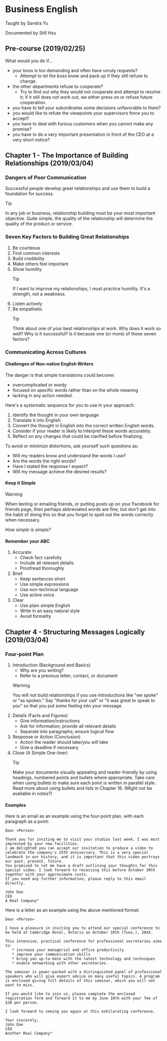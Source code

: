 # Business English

Taught by Sandra Yu

Documented by Still Hsu

## Pre-course (2019/02/25)

What would you do if...

* your boss is too demanding and often have unruly requests?
  * Attempt to let the boss know and pack up if they still refuse to change.
* the other departments refuse to cooperate?
  * Try to find out why they would not cooperate and attempt to resolve it; if it still does not work out, we either press on or refuse future cooperation.
* you have to tell your subordinates some decisions unfavorable to them?
* you would like to refute the viewpoints your supervisors force you to accept?
* you have to deal with furious customers when you cannot make any promise?
* you have to do a very important presentation in front of the CEO at a very short notice?

## Chapter 1 - The Importance of Building Relationships (2019/03/04)

### Dangers of Poor Communication

Successful people develop great relationships and use them to build a foundation for success.

> [!TIP]
> In any job or business, relationship building must be your most important objective.
> Quite simple, the quality of the relationship will determine the quality of the product or service.

### Seven Key Factors to Building Great Relationships

1. Be courteous
2. Find common interests
3. Build credibility
4. Make others feel important
5. Show humility
    > [!TIP]
    > If I want to improve my relationships, I must practice humility.
    > It's a strength, not a weakness.
6. Listen actively
7. Be empathetic
   > [!TIP]
   > Think about one of your best relationships at work.
   > Why does it work so well? Why is it successful? Is it because one (or more) of these seven factors?

### Communicating Across Cultures

#### Challenges of Non-native English Writers

The danger is that simple translations could become:

* overcomplicated or wordy
* focused on specific words rather than on the whole meaning
* lacking in any action needed.

Here's a systematic sequence for you to use in your approach:

1. Identify the thought in your own language
2. Translate it into English
3. Convert the thought in English into the correct written English words.
4. Consider if your reader is likely to interpret these words accurately.
5. Reflect on any changes that could be clarified before finalizing.

To avoid or minimize distortions, ask yourself such questions as:

* Will my readers know and understand the words I use?
* Are the words the right words?
* Have I stated the response I expect?
* Will my message achieve the desired results?

#### Keep it Simple

> [!WARNING]
> When texting or emailing friends, or putting posts up on your Facebook
> for friends page, then perhaps abbreviated words are fine, but don't 
> get into the habit of doing this so that you forget to spell out the
> words correctly when necessary.

*How simple is simple?*

#### Remember your ABC

1. Accurate
   * Check fact carefully
   * Include all relevant details
   * Proofread thoroughly
2. Brief
   * Keep sentences short
   * Use simple expressions
   * Use non-technical language
   * Use active voice
3. Clear
   * Use plain simple English
   * Write in an easy natural style
   * Avoid formality

## Chapter 4 - Structuring Messages Logically (2019/03/04)

### Four-point Plan

1. Introduction (Background and Basics)
   * Why are you writing?
   * Refer to a previous letter, contact, or document
   > [!WARNING]
   > You will *not* build relationships if you use introductions like "we spoke" or "as spoken."
   > Say "thanks for your call" or "it was great to speak to you" so that you put some feeling into your message.
2. Details (Facts and Figures)
   * Give information/instructions
   * Ask for information; provide all relevant details
   * Separate into paragraphs; ensure logical flow
3. Response or Action (Conclusion)
   * Action the reader should take/you will take
   * Give a deadline if necessary
4. Close (A Simple One-liner)
   > [!TIP]
   > Make your documents visually appealing and reader-friendly by using headings, numbered points and bullets where appropriate. 
   > Take care when using bullets to make sure each point is written in parallel style.
   > Read more about using bullets and lists in Chapter 16. (Might not be available in notes?)

#### Examples

Here is an email as an example using the four-point plan, with each paragraph as a point:

```
Dear <Person>

Thank you for inviting me to visit your studios last week. I was most impressed by your new facilities.
I am delighted you can accept our invitation to produce a video to celebrate the company's 25th anniversary. This is a very special landmark in our history, and it is important that this video portrays our past, present, future.
You promised to let me have a draft outlining your thoughts for this special video. I look forward to receiving this before October 30th together with your approximate costs.
If you need any further information, please reply to this email directly.

John Doe
CEO
A Real Company™
```

Here is a letter as an example using the above mentioned format:

```
Dear <Person>

I have a pleasure in inviting you to attend our special conference to be held at Cambridge Hotel, Ontario on October 10th (Tues.), 20XX.

This intensive, practical conference for professional secretaries aims to:
   * increase your managerial and office productivity
   * improve your communication skills
   * bring you up-to-date with the latest technology and techniques
   * enable networking with other secretaries.

The seminar is power-packed with a distinguished panel of professional speakers who will give expert advice on many useful topics. A program is enclosed giving full details of this seminar, which you will not want to miss.

If you would like to join us, please complete the enclosed registration form and forward it to me by June 10th with your fee of $20 per person.

I look forward to seeing you again at this exhilarating conference.

Your sincerely,
John Doe
CEO
Another Real Company™
```